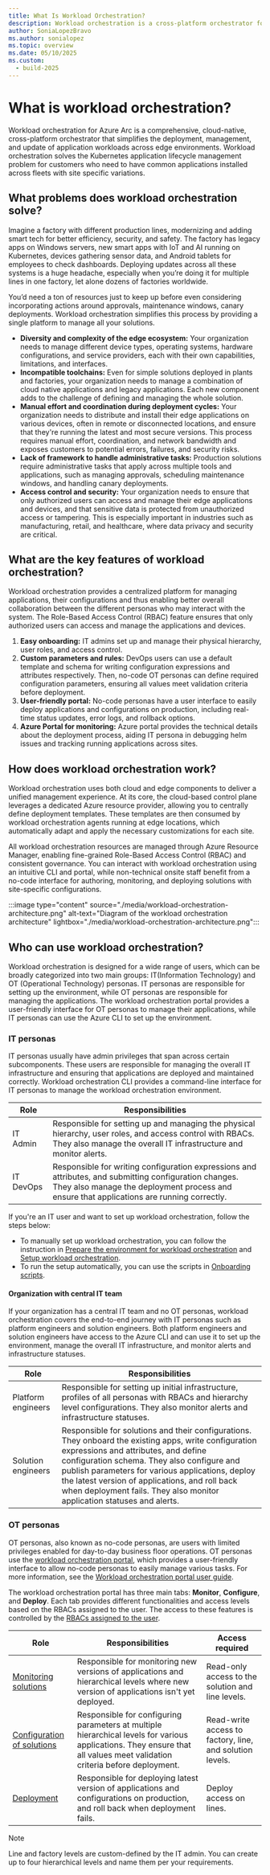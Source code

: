 ```yaml
---
title: What Is Workload Orchestration?
description: Workload orchestration is a cross-platform orchestrator for managing edge workloads using an Azure control plane.
author: SoniaLopezBravo
ms.author: sonialopez
ms.topic: overview
ms.date: 05/10/2025
ms.custom:
  - build-2025
---
```


# What is workload orchestration?

Workload orchestration for Azure Arc is a comprehensive, cloud-native, cross-platform orchestrator that simplifies the deployment, management, and update of application workloads across edge environments. Workload orchestration solves the Kubernetes application lifecycle management problem for customers who need to have common applications installed across fleets with site specific variations. 

## What problems does workload orchestration solve?

Imagine a factory with different production lines, modernizing and adding smart tech for better efficiency, security, and safety. The factory has legacy apps on Windows servers, new smart apps with IoT and AI running on Kubernetes, devices gathering sensor data, and Android tablets for employees to check dashboards. Deploying updates across all these systems is a huge headache, especially when you’re doing it for multiple lines in one factory, let alone dozens of factories worldwide. 

You’d need a ton of resources just to keep up before even considering incorporating actions around approvals, maintenance windows, canary deployments. Workload orchestration simplifies this process by providing a single platform to manage all your solutions. 

- **Diversity and complexity of the edge ecosystem:** Your organization needs to manage different device types, operating systems, hardware configurations, and service providers, each with their own capabilities, limitations, and interfaces.
- **Incompatible toolchains:** Even for simple solutions deployed in plants and factories, your organization needs to manage a combination of cloud native applications and legacy applications. Each new component adds to the challenge of defining and managing the whole solution.
- **Manual effort and coordination during deployment cycles:** Your organization needs to distribute and install their edge applications on various devices, often in remote or disconnected locations, and ensure that they're running the latest and most secure versions. This process requires manual effort, coordination, and network bandwidth and exposes customers to potential errors, failures, and security risks.
- **Lack of framework to handle administrative tasks:** Production solutions require administrative tasks that apply across multiple tools and applications, such as managing approvals, scheduling maintenance windows, and handling canary deployments.
- **Access control and security:** Your organization needs to ensure that only authorized users can access and manage their edge applications and devices, and that sensitive data is protected from unauthorized access or tampering. This is especially important in industries such as manufacturing, retail, and healthcare, where data privacy and security are critical.

## What are the key features of workload orchestration?

Workload orchestration provides a centralized platform for managing applications, their configurations and thus enabling better overall collaboration between the different personas who may interact with the system. The Role-Based Access Control (RBAC) feature ensures that only authorized users can access and manage the applications and devices.

1. **Easy onboarding:** IT admins set up and manage their physical hierarchy, user roles, and access control.
1. **Custom parameters and rules:** DevOps users can use a default template and schema for writing configuration expressions and attributes respectively. Then, no-code OT personas can define required configuration parameters, ensuring all values meet validation criteria before deployment.
1. **User-friendly portal:** No-code personas have a user interface to easily deploy applications and configurations on production, including real-time status updates, error logs, and rollback options. 
1. **Azure Portal for monitoring:** Azure portal provides the technical details about the deployment process, aiding IT persona in debugging helm issues and tracking running applications across sites.

## How does workload orchestration work?

Workload orchestration uses both cloud and edge components to deliver a unified management experience. At its core, the cloud-based control plane leverages a dedicated Azure resource provider, allowing you to centrally define deployment templates. These templates are then consumed by workload orchestration agents running at edge locations, which automatically adapt and apply the necessary customizations for each site.

All workload orchestration resources are managed through Azure Resource Manager, enabling fine-grained Role-Based Access Control (RBAC) and consistent governance. You can interact with workload orchestration using an intuitive CLI and portal, while non-technical onsite staff benefit from a no-code interface for authoring, monitoring, and deploying solutions with site-specific configurations.

:::image type="content" source="./media/workload-orchestration-architecture.png" alt-text="Diagram of the workload orchestration architecture" lightbox="./media/workload-orchestration-architecture.png":::

## Who can use workload orchestration?

Workload orchestration is designed for a wide range of users, which can be broadly categorized into two main groups: IT(Information Technology) and OT (Operational Technology) personas. IT personas are responsible for setting up the environment, while OT personas are responsible for managing the applications. The workload orchestration portal provides a user-friendly interface for OT personas to manage their applications, while IT personas can use the Azure CLI to set up the environment.

### IT personas

IT personas usually have admin privileges that span across certain subcomponents. These users are responsible for managing the overall IT infrastructure and ensuring that applications are deployed and maintained correctly. Workload orchestration CLI provides a command-line interface for IT personas to manage the workload orchestration environment.

| Role | Responsibilities |
|------|------------------|
|IT Admin | Responsible for setting up and managing the physical hierarchy, user roles, and access control with RBACs. They also manage the overall IT infrastructure and monitor alerts. |
|IT DevOps | Responsible for writing configuration expressions and attributes, and submitting configuration changes. They also manage the deployment process and ensure that applications are running correctly. |

If you're an IT user and want to set up workload orchestration, follow the steps below:

- To manually set up workload orchestration, you can follow the instruction in [Prepare the environment for workload orchestration](initial-setup-environment.md) and [Setup workload orchestration](initial-setup-configuration.md). 
- To run the setup automatically, you can use the scripts in [Onboarding scripts](onboarding-scripts.md).

#### Organization with central IT team

If your organization has a central IT team and no OT personas, workload orchestration covers the end-to-end journey with IT personas such as platform engineers and solution engineers. Both platform engineers and solution engineers have access to the Azure CLI and can use it to set up the environment, manage the overall IT infrastructure, and monitor alerts and infrastructure statuses.

| Role | Responsibilities |
|------|------------------|
|Platform engineers | Responsible for setting up initial infrastructure, profiles of all personas with RBACs and hierarchy level configurations. They also monitor alerts and infrastructure statuses. |
|Solution engineers | Responsible for solutions and their configurations. They onboard the existing apps, write configuration expressions and attributes, and define configuration schema. They also configure and publish parameters for various applications, deploy the latest version of applications, and roll back when deployment fails. They also monitor application statuses and alerts. |


### OT personas

OT personas, also known as no-code personas, are users with limited privileges enabled for day-to-day business floor operations. OT personas use the [workload orchestration portal](https://portal.digitaloperations.configmanager.azure.com/#/browse/overview), which provides a user-friendly interface to allow no-code personas to easily manage various tasks. For more information, see the [Workload orchestration portal user guide](portal-user-guide.md).

The workload orchestration portal has three main tabs: **Monitor**, **Configure**, and **Deploy**. Each tab provides different functionalities and access levels based on the RBACs assigned to the user. The access to these features is controlled by the [RBACs assigned to the user](rbac-guide.md).

| Role | Responsibilities | Access required|
|------|------------------| ---------------|
|[Monitoring solutions](monitor.md) | Responsible for monitoring new versions of applications and hierarchical levels where new version of applications isn't yet deployed. | Read-only access to the solution and line levels.|
|[Configuration of solutions](configure.md) | Responsible for configuring parameters at multiple hierarchical levels for various applications. They ensure that all values meet validation criteria before deployment.| Read-write access to factory, line, and solution levels.|       
|[Deployment](deploy.md) | Responsible for deploying latest version of applications and configurations on production, and roll back when deployment fails. | Deploy access on lines. |

> [!NOTE]
> Line and factory levels are custom-defined by the IT admin. You can create up to four hierarchical levels and name them per your requirements. 



